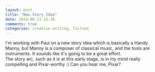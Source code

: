 ```yaml
---
layout: post
title: "New Story Idea"
date: 2014-06-11 22:36
comments: true
categories: creative writing, fiction 
---
```

I'm working with Paul on a new story idea which is basically a Handy Manny, but Manny is a composer of classical music, and the tools are instruments.
It sounds like it's going to be a great effort.  
The story arc, such as it is at this early stage, is in my mind really compelling and Pixar-worthy :)
Can you hear me, Pixar?
<!-- more -->
